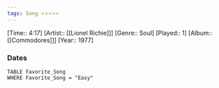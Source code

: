 ```yaml
---
tags: Song ⭐⭐⭐⭐⭐ 
---
```

[Time:: 4:17]
[Artist:: [[Lionel Richie]]]
[Genre:: Soul]
[Played:: 1]
[Album:: [[Commodores]]]
[Year:: 1977]
### Dates
````dataview
TABLE Favorite_Song
WHERE Favorite_Song = "Easy"
````